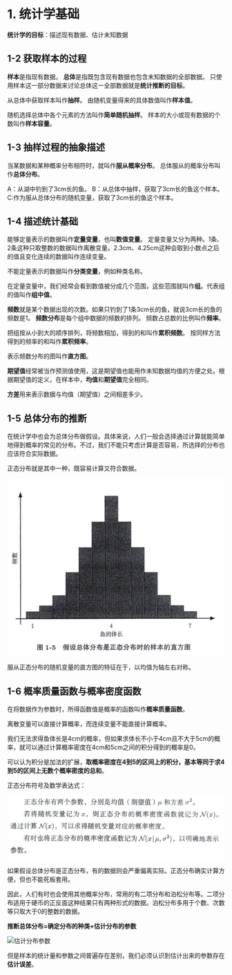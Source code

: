 # 1. 统计学基础
**统计学的目标**：描述现有数据、估计未知数据

## 1-2 获取样本的过程

**样本**是指现有数据。
**总体**是指既包含现有数据也包含未知数据的全部数据。
只使用样本这一部分数据来讨论总体这一全部数据就是**统计推断的目标**。

从总体中获取样本叫作**抽样**。
由随机变量得来的具体数值叫作**样本值**。

随机选择总体中各个元素的方法叫作**简单随机抽样**。
样本的大小或现有数据的个数叫作**样本容量**。

## 1-3 抽样过程的抽象描述

当某数据和某种概率分布相符时，就叫作**服从概率分布**。
总体服从的概率分布叫作**总体分布**。

A：从湖中钓到了3cm长的鱼。
B：从总体中抽样，获取了3cm长的鱼这个样本。
C:作为服从总体分布的随机变量，获取了3cm长的鱼这个样本。

## 1-4 描述统计基础 

能够定量表示的数据叫作**定量变量**，也叫**数值变量**。
定量变量又分为两种。1条、2条这种只取整数的数据叫作离散变量。2.3cm、4.25cm这种会取到小数点之后的值且变化连续的数据叫作连续变量。


不能定量表示的数据叫作**分类变量**，例如种类名称。

在定量变量中，我们经常会看到数值被分成几个范围，这些范围就叫作**组**。代表组的值叫作**组中值**。

**频数**就是某个数据出现的次数。如果只钓到了1条3cm长的鱼，就说3cm长的鱼的频数是1。
**频数分布**是每个组中数据的频数的排列。
频数占总数的比例叫作**频率**。

把组按从小到大的顺序排列，将频数相加，得到的和叫作**累积频数**。
按同样方法得到的频率的和叫作**累积频率**。

表示频数分布的图叫作**直方图**。

**期望值**经常被当作预测值使用，这是期望值也能用作未知数据均值的方便之处。根据期望值的定义，在样本中，**均值**和**期望值**完全相同。

**方差**用来表示数据与均值（期望值）之间相差多少。

## 1-5 总体分布的推断

在统计学中也会为总体分布做假设。具体来说，人们一般会选择通过计算就能简单地得到概率的常见的分布。不过，我们不能只考虑计算是否容易，所选择的分布也应该符合实际数据。

正态分布就是其中一种，既容易计算又符合数据。

![正态分布](./正态分布.png)

服从正态分布的随机变量的直方图的特征在于，以均值为轴左右对称。

## 1-6 概率质量函数与概率密度函数

在将数据作为参数时，所得函数值是概率的函数叫作**概率质量函数**。

离散变量可以直接计算概率，而连续变量不能直接计算概率。

我们无法求得鱼体长是4cm的概率，但如果求体长不小于4cm且不大于5cm的概率，就可以通过计算概率密度在4cm和5cm之间的积分得到的概率是0。

可以认为积分是加法的扩展，**取概率密度在4到5的区间上的积分，基本等同于求4到5的区间上无数个概率密度的总和**。

正态分布符号及数学表达式：

![概率分布的参数](./概率分布的参数.png)

如果假设总体分布是正态分布，有的数据则会严重偏离实际。正态分布确实计算方便，但也不能死板套用。

因此，人们有时也会使用其他概率分布，常用的有二项分布和泊松分布等。二项分布适用于硬币的正反面这种结果只有两种形式的数据。泊松分布多用于个数、次数等只取大于0的整数的数据。

**推断总体分布=确定分布的种类+估计分布的参数**

![估计分布参数](估计分布的参数.png)

但是样本的统计量和参数之间普遍存在差别，我们必须认识到估计出来的参数存在**估计误差**。
